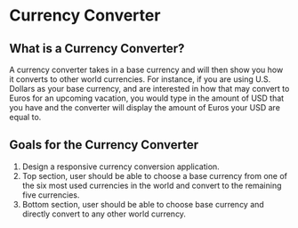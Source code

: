 # Currency Converter

## What is a Currency Converter?
A currency converter takes in a base currency and will then show you how it converts to other world currencies. For instance, if you are using U.S. Dollars as your base currency, and are interested in how that may convert to Euros for an upcoming vacation, you would type in the amount of USD that you have and the converter will display the amount of Euros your USD are equal to.


## Goals for the Currency Converter
1. Design a responsive currency conversion application.
2. Top section, user should be able to choose a base currency from one of the six most used currencies in the world and convert to the remaining five currencies.
3. Bottom section, user should be able to choose base currency and directly convert to any other world currency. 
